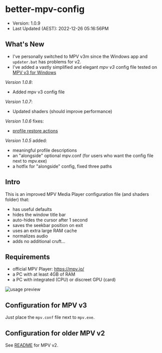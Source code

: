 # better-mpv-config

- Version: 1.0.9
- Last Updated (AEST): 2022-12-26 05:16:56PM

## What's New

- I've personally switched to MPV v3m since the Windows app and `updater.bat` has problems for v2.
- I've added a vastly simplified and elegant _mpv v3_ config file tested on [MPV v3 for Windows](https://sourceforge.net/projects/mpv-player-windows/files/64bit-v3/)

_Version 1.0.8_:
- Added mpv v3 config file

_Version 1.0.7_:
- Updated shaders (should improve performance)

_Version 1.0.6_ fixes:
- [profile restore actions](https://mpv.io/manual/stable/#configuration-files-copy-equal)

_Version 1.0.5_ added:
- meaningful profile descriptions
- an "alongside" optional mpv.conf (for users who want the config file next to mpv.exe)
- a hotfix for "alongside" config, fixed three paths

## Intro

This is an improved MPV Media Player configuration file (and shaders folder) that:

- has useful defaults
- hides the window title bar
- auto-hides the cursor after 1 second
- saves the seekbar position on exit
- uses an extra large RAM cache
- normalizes audio
- adds no additional cruft...

## Requirements

* official MPV Player: https://mpv.io/
* a PC with at least 4GB of RAM
* a PC with integrated (CPU) or discreet GPU (card)

![usage preview](https://raw.githubusercontent.com/hl2guide/better-mpv-config/master/preview%20image.png)

## Configuration for MPV v3

Just place the `mpv.conf` file next to `mpv.exe`.

## Configuration for older MPV v2

See [README](README_V2.md) for MPV v2.
